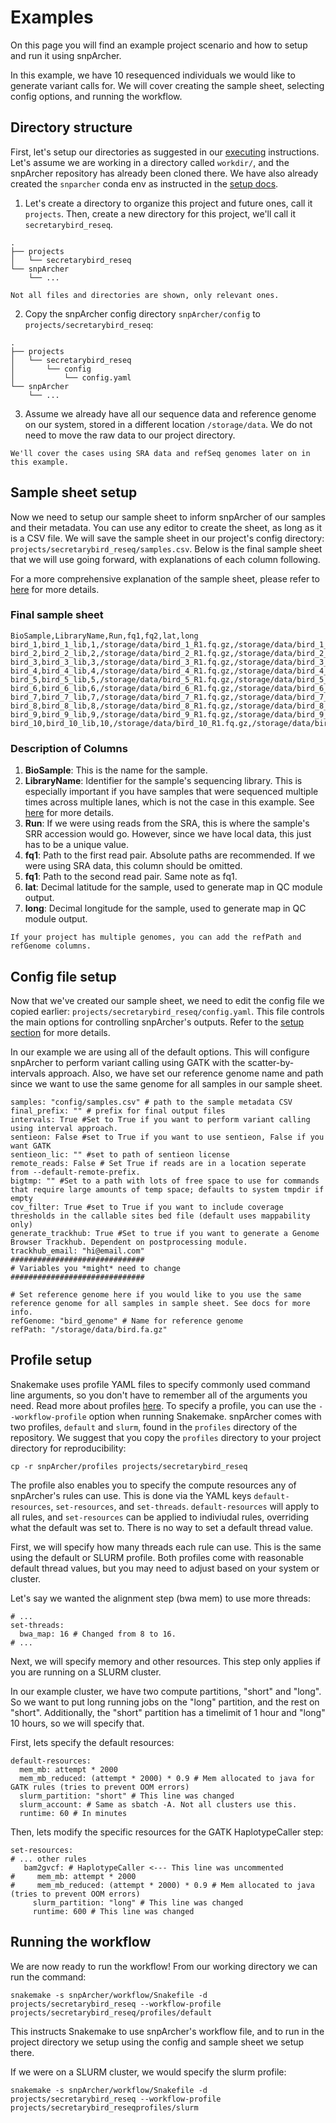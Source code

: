 # Examples
On this page you will find an example project scenario and how to setup and run it using snpArcher.

In this example, we have 10 resequenced individuals we would like to generate variant calls for. We will cover creating the sample sheet, selecting config options, and running the workflow.
## Directory structure
First, let's setup our directories as suggested in our [executing](./executing.md#optional-directory-setup) instructions. Let's assume we are working in a directory called `workdir/`, and the snpArcher repository has already been cloned there. We have also already created the `snparcher` conda env as instructed in the [setup docs](./setup.md#environment-setup).

1. Let's create a directory to organize this project and future ones, call it `projects`. Then, create a new directory for this project, we'll call it `secretarybird_reseq`. 
```
.
├── projects
│   └── secretarybird_reseq
└── snpArcher
    └── ...
```
```{note}
Not all files and directories are shown, only relevant ones. 
```
2. Copy the snpArcher config directory `snpArcher/config` to `projects/secretarybird_reseq`:
```
.
├── projects
│   └── secretarybird_reseq
│       └── config
│           └── config.yaml
└── snpArcher
    └── ...
```

3. Assume we already have all our sequence data and reference genome on our system, stored in a different location `/storage/data`. We do not need to move the raw data to our project directory. 
```{note}
We'll cover the cases using SRA data and refSeq genomes later on in this example.
```
## Sample sheet setup
Now we need to setup our sample sheet to inform snpArcher of our samples and their metadata. You can use any editor to create the sheet, as long as it is a CSV file. We will save the sample sheet in our project's config directory: `projects/secretarybird_reseq/samples.csv`. Below is the final sample sheet that we will use going forward, with explanations of each column following.

For a more comprehensive explanation of the sample sheet, please refer to [here](./setup.md#creating-a-sample-sheet) for more details.


### Final sample sheet
```
BioSample,LibraryName,Run,fq1,fq2,lat,long
bird_1,bird_1_lib,1,/storage/data/bird_1_R1.fq.gz,/storage/data/bird_1_R2.fq.gz,-8.758119,-36.280061
bird_2,bird_2_lib,2,/storage/data/bird_2_R1.fq.gz,/storage/data/bird_2_R2.fq.gz,-72.336165,35.751903
bird_3,bird_3_lib,3,/storage/data/bird_3_R1.fq.gz,/storage/data/bird_3_R2.fq.gz,-11.874137,-5.382251
bird_4,bird_4_lib,4,/storage/data/bird_4_R1.fq.gz,/storage/data/bird_4_R2.fq.gz,-73.235723,-145.261219
bird_5,bird_5_lib,5,/storage/data/bird_5_R1.fq.gz,/storage/data/bird_5_R2.fq.gz,88.08701,-52.658705
bird_6,bird_6_lib,6,/storage/data/bird_6_R1.fq.gz,/storage/data/bird_6_R2.fq.gz,69.640536,-12.971862
bird_7,bird_7_lib,7,/storage/data/bird_7_R1.fq.gz,/storage/data/bird_7_R2.fq.gz,18.608941,-100.485774
bird_8,bird_8_lib,8,/storage/data/bird_8_R1.fq.gz,/storage/data/bird_8_R2.fq.gz,-36.570632,-102.38721
bird_9,bird_9_lib,9,/storage/data/bird_9_R1.fq.gz,/storage/data/bird_9_R2.fq.gz,-88.592265,157.406505
bird_10,bird_10_lib,10,/storage/data/bird_10_R1.fq.gz,/storage/data/bird_10_R2.fq.gz,40.106437,-58.649016
```
### Description of Columns
1. **BioSample**: This is the name for the sample.
2. **LibraryName**: Identifier for the sample's sequencing library. This is especially important if you have samples that were sequenced multiple times across multiple lanes, which is not the case in this example. See [here](./setup.md#handling-samples-with-more-than-one-pair-of-reads) for more details.
3. **Run**: If we were using reads from the SRA, this is where the sample's SRR accession would go. However, since we have local data, this just has to be a unique value.
4. **fq1**: Path to the first read pair. Absolute paths are recommended. If we were using SRA data, this column should be omitted.
5. **fq1**: Path to the second read pair. Same note as fq1.
6. **lat**: Decimal latitude for the sample, used to generate map in QC module output.
6. **long**: Decimal longitude for the sample, used to generate map in QC module output. 

```{note}
If your project has multiple genomes, you can add the refPath and refGenome columns.
```

## Config file setup
Now that we've created our sample sheet, we need to edit the config file we copied earlier: `projects/secretarybird_reseq/config.yaml`. This file controls the main options for controlling snpArcher's outputs. Refer to the [setup section](./setup.md#configuring-snparcher) for more details. 

In our example we are using all of the default options. This will configure snpArcher to perform variant calling using GATK with the scatter-by-intervals approach. Also, we have set our reference genome name and path since we want to use the same genome for all samples in our sample sheet.

```
samples: "config/samples.csv" # path to the sample metadata CSV
final_prefix: "" # prefix for final output files
intervals: True #Set to True if you want to perform variant calling using interval approach.
sentieon: False #set to True if you want to use sentieon, False if you want GATK
sentieon_lic: "" #set to path of sentieon license
remote_reads: False # Set True if reads are in a location seperate from --default-remote-prefix.
bigtmp: "" #Set to a path with lots of free space to use for commands that require large amounts of temp space; defaults to system tmpdir if empty
cov_filter: True #set to True if you want to include coverage thresholds in the callable sites bed file (default uses mappability only)
generate_trackhub: True #Set to true if you want to generate a Genome Browser Trackhub. Dependent on postprocessing module.
trackhub_email: "hi@email.com"
##############################
# Variables you *might* need to change
##############################

# Set reference genome here if you would like to you use the same reference genome for all samples in sample sheet. See docs for more info.
refGenome: "bird_genome" # Name for reference genome
refPath: "/storage/data/bird.fa.gz"
```

## Profile setup
Snakemake uses profile YAML files to specify commonly used command line arguments, so you don't have to remember all of the arguments you need. Read more about profiles [here](https://snakemake.readthedocs.io/en/stable/executing/cli.html#profiles). To specify a profile, you can use the `--workflow-profile` option when running Snakemake. snpArcher comes with two profiles, `default` and `slurm`, found in the `profiles` directory of the repository. We suggest that you copy the `profiles` directory to your project directory for reproducibility:

```
cp -r snpArcher/profiles projects/secretarybird_reseq
```

The profile also enables you to specify the compute resources any of snpArcher's rules can use. This is done via the YAML keys `default-resources`, `set-resources`, and `set-threads`. `default-resources` will apply to all rules, and `set-resources` can be applied to indiviudal rules, overriding what the default was set to. There is no way to set a default thread value. 

First, we will specify how many threads each rule can use. This is the same using the default or SLURM profile. Both profiles come with reasonable default thread values, but you may need to adjust based on your system or cluster. 

Let's say we wanted the alignment step (bwa mem) to use more threads:
```
# ...
set-threads:
  bwa_map: 16 # Changed from 8 to 16.
# ...
```
Next, we will specify memory and other resources. This step only applies if you are running on a SLURM cluster.

In our example cluster, we have two compute partitions, "short" and "long". So we want to put long running jobs on the "long" partition, and the rest on "short". Additionally, the "short" partition has a timelimit of 1 hour and "long" 10 hours, so we will specify that. 

First, lets specify the default resources:
```
default-resources:
  mem_mb: attempt * 2000
  mem_mb_reduced: (attempt * 2000) * 0.9 # Mem allocated to java for GATK rules (tries to prevent OOM errors)
  slurm_partition: "short" # This line was changed
  slurm_account: # Same as sbatch -A. Not all clusters use this.
  runtime: 60 # In minutes 
```
Then, lets modify the specific resources for the GATK HaplotypeCaller step:
```
set-resources:
# ... other rules
   bam2gvcf: # HaplotypeCaller <--- This line was uncommented
#     mem_mb: attempt * 2000
#     mem_mb_reduced: (attempt * 2000) * 0.9 # Mem allocated to java (tries to prevent OOM errors)
     slurm_partition: "long" # This line was changed
     runtime: 600 # This line was changed
```

## Running the workflow
We are now ready to run the workflow! From our working directory we can run the command:
```
snakemake -s snpArcher/workflow/Snakefile -d projects/secretarybird_reseq --workflow-profile projects/secretarybird_reseq/profiles/default
```
This instructs Snakemake to use snpArcher's workflow file, and to run in the project directory we setup using the config and sample sheet we setup there.

If we were on a SLURM cluster, we would specify the slurm profile:
```
snakemake -s snpArcher/workflow/Snakefile -d projects/secretarybird_reseq --workflow-profile projects/secretarybird_reseqprofiles/slurm
```
